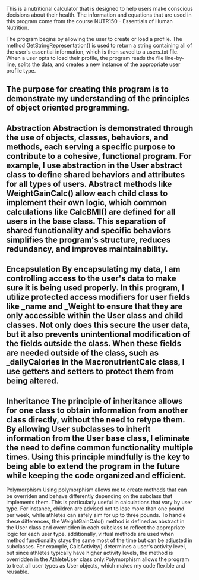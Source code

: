 This is a nutritional calculator that is designed to help users make conscious decisions about their health.
The information and equations that are used in this program come from the course NUTR150 - Essentials of Human Nutrition.

The program begins by allowing the user to create or load a profile. The method GetStringRepresentation() is used to return a string containing all of the user's essential information, which is then saved to a users.txt file. When a user opts to load their profile, the program reads the file line-by-line, splits the data, and creates a new instance of the appropriate user profile type.

The purpose for creating this program is to demonstrate my understanding of the principles of object oriented programming.
--
Abstraction
Abstraction is demonstrated through the use of objects, classes, behaviors, and methods, each serving a specific purpose to contribute to a cohesive, functional program. For example, I use abstraction in the User 
abstract class to define shared behaviors and attributes for all types of users. Abstract methods like WeightGainCalc()
allow each child class to implement their own logic, which common calculations like CalcBMI() are defined for all users
in the base class. This separation of shared functionality and specific behaviors simplifies the program's structure, reduces redundancy, and improves maintainability.
--
Encapsulation
By encapsulating my data, I am controlling access to the user's data to make sure it is being used properly. In this
program, I utilize protected access modifiers for user fields like _name and _Weight to ensure that they are only
accessible within the User class and child classes. Not only does this secure the user data, but it also prevents
unintentional modification of the fields outside the class. When these fields are needed outside of the class, such as
_dailyCalories in the MacronutrientCalc class, I use getters and setters to protect them from being altered.
--
Inheritance
The principle of inheritance allows for one class to obtain information from another class directly, without the need to
retype them. By allowing User subclasses to inherit information from the User base class, I eliminate the need to define common functionality multiple times. Using this principle mindfully is the key to being able to extend the program in the future while keeping the code organized and efficient.
--
Polymorphism
Using polymorphism allows me to create methods that can be overriden and behave differently depending on the subclass that implements them. This is particularly useful in calculations that vary by user type. For instance, children are advised not to lose more than one pound per week, while athletes can safely aim for up to three pounds. To handle these differences, the WeightGainCalc() method is defined as abstract in the User class and overridden in each subclass to reflect the appropriate logic for each user type. additionally, virtual methods are used when method functionality stays the same most of the time but can be adjusted in subclasses. For example, CalcActivity() determines a user's activity level, but since athletes typically have higher activity levels, the method is overridden in the AthleteUser class only.Polymorphism allows the program to treat all user types as User objects, which makes my code flexible and reusable.